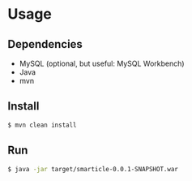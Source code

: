 # Usage
## Dependencies
- MySQL (optional, but useful: MySQL Workbench)
- Java
- mvn
## Install
```bash
$ mvn clean install
```
## Run
```bash
$ java -jar target/smarticle-0.0.1-SNAPSHOT.war
```